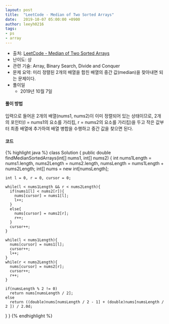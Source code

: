 ```yaml
---
layout: post
title:  "LeetCode - Median of Two Sorted Arrays"
date:   2019-10-07 05:00:00 +0900
author: leeyh0216
tags:
- ps
- array
---
```


- 출처: [LeetCode - Median of Two Sorted Arrays](https://leetcode.com/problems/median-of-two-sorted-arrays/)
- 난이도: 상
- 관련 기술: Array, Binary Search, Divide and Conquer
- 문제 요약: 미리 정렬된 2개의 배열을 합친 배열의 중간 값(median)을 찾아내면 되는 문제이다.
- 풀이일
  - 2019년 10월 7일
  
#### 풀이 방법

입력으로 들어온 2개의 배열(nums1, nums2)이 이미 정렬되어 있는 상태이므로, 2개의 포인터(l = nums1의 요소를 가리킴, r = nums2의 요소를 가리킴)을 두고 작은 값부터 최종 배열에 추가하여 배열 병합을 수행하고 중간 값을 찾으면 된다.

#### 코드

{% highlight java %}
class Solution {
    public double findMedianSortedArrays(int[] nums1, int[] nums2) {
    int nums1Length = nums1.length, nums2Length = nums2.length, numsLength = nums1Length + nums2Length;
    int[] nums = new int[numsLength];
    
    int l = 0, r = 0, cursor = 0;
    
    while(l < nums1Length && r < nums2Length){
      if(nums1[l] < nums2[r]){
        nums[cursor] = nums1[l];
        l++;
      }
      else{
        nums[cursor] = nums2[r];
        r++;
      }
      cursor++;
    }
    
    while(l < nums1Length){
      nums[cursor] = nums1[l];
      cursor++;
      l++;
    }
    while(r < nums2Length){
      nums[cursor] = nums2[r];
      cursor++;
      r++;
    }
    
    if(numsLength % 2 != 0)
      return nums[numsLength / 2];
    else
      return ((double)nums[numsLength / 2 - 1] + (double)nums[numsLength / 2 ]) / 2.0d;
  }
}
{% endhighlight %}